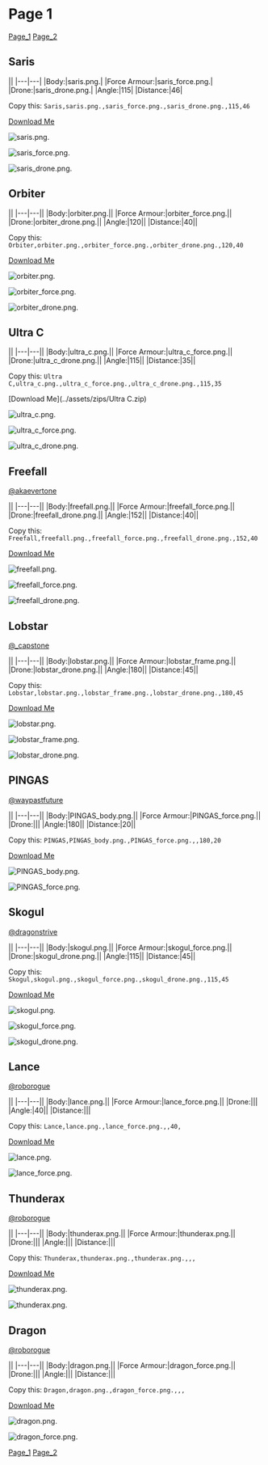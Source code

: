 # Page 1

[Page_1](./Page_1.md)
[Page_2](./Page_2.md)

## **Saris**

||
|---|---|
|Body:|saris.png.|
|Force Armour:|saris_force.png.|
|Drone:|saris_drone.png.|
|Angle:|115|
|Distance:|46|

Copy this: `Saris,saris.png.,saris_force.png.,saris_drone.png.,115,46`

[Download Me](../assets/zips/Saris.zip)

![saris.png.](../custom_skins/saris.png.)

![saris_force.png.](../custom_skins/saris_force.png.)

![saris_drone.png.](../custom_skins/saris_drone.png.)

## **Orbiter**

||
|---|---||
|Body:|orbiter.png.||
|Force Armour:|orbiter_force.png.||
|Drone:|orbiter_drone.png.||
|Angle:|120||
|Distance:|40||

Copy this: `Orbiter,orbiter.png.,orbiter_force.png.,orbiter_drone.png.,120,40`

[Download Me](../assets/zips/Orbiter.zip)

![orbiter.png.](../custom_skins/orbiter.png.)

![orbiter_force.png.](../custom_skins/orbiter_force.png.)

![orbiter_drone.png.](../custom_skins/orbiter_drone.png.)

## **Ultra C**

||
|---|---||
|Body:|ultra_c.png.||
|Force Armour:|ultra_c_force.png.||
|Drone:|ultra_c_drone.png.||
|Angle:|115||
|Distance:|35||

Copy this: `Ultra C,ultra_c.png.,ultra_c_force.png.,ultra_c_drone.png.,115,35`

[Download Me](../assets/zips/Ultra C.zip)

![ultra_c.png.](../custom_skins/ultra_c.png.)

![ultra_c_force.png.](../custom_skins/ultra_c_force.png.)

![ultra_c_drone.png.](../custom_skins/ultra_c_drone.png.)

## **Freefall**

[@akaevertone](https://discord.com/users/235458820845862912)

||
|---|---||
|Body:|freefall.png.||
|Force Armour:|freefall_force.png.||
|Drone:|freefall_drone.png.||
|Angle:|152||
|Distance:|40||

Copy this: `Freefall,freefall.png.,freefall_force.png.,freefall_drone.png.,152,40`

[Download Me](../assets/zips/Freefall.zip)

![freefall.png.](../custom_skins/freefall.png.)

![freefall_force.png.](../custom_skins/freefall_force.png.)

![freefall_drone.png.](../custom_skins/freefall_drone.png.)

## **Lobstar**

[@_capstone](https://discord.com/users/551431332253794304)

||
|---|---||
|Body:|lobstar.png.||
|Force Armour:|lobstar_frame.png.||
|Drone:|lobstar_drone.png.||
|Angle:|180||
|Distance:|45||

Copy this: `Lobstar,lobstar.png.,lobstar_frame.png.,lobstar_drone.png.,180,45`

[Download Me](../assets/zips/Lobstar.zip)

![lobstar.png.](../custom_skins/lobstar.png.)

![lobstar_frame.png.](../custom_skins/lobstar_frame.png.)

![lobstar_drone.png.](../custom_skins/lobstar_drone.png.)

## **PINGAS**

[@waypastfuture](https://discord.com/users/128605704813543424)

||
|---|---||
|Body:|PINGAS_body.png.||
|Force Armour:|PINGAS_force.png.||
|Drone:|||
|Angle:|180||
|Distance:|20||

Copy this: `PINGAS,PINGAS_body.png.,PINGAS_force.png.,,180,20`

[Download Me](../assets/zips/PINGAS.zip)

![PINGAS_body.png.](../custom_skins/PINGAS_body.png.)

![PINGAS_force.png.](../custom_skins/PINGAS_force.png.)

## **Skogul**

[@dragonstrive](https://discord.com/users/273142382181220353)

||
|---|---||
|Body:|skogul.png.||
|Force Armour:|skogul_force.png.||
|Drone:|skogul_drone.png.||
|Angle:|115||
|Distance:|45||

Copy this: `Skogul,skogul.png.,skogul_force.png.,skogul_drone.png.,115,45`

[Download Me](../assets/zips/Skogul.zip)

![skogul.png.](../custom_skins/skogul.png.)

![skogul_force.png.](../custom_skins/skogul_force.png.)

![skogul_drone.png.](../custom_skins/skogul_drone.png.)

## **Lance**

[@roborogue](https://discord.com/users/690525302312534058)

||
|---|---||
|Body:|lance.png.||
|Force Armour:|lance_force.png.||
|Drone:|||
|Angle:|40||
|Distance:|||

Copy this: `Lance,lance.png.,lance_force.png.,,40,`

[Download Me](../assets/zips/Lance.zip)

![lance.png.](../custom_skins/lance.png.)

![lance_force.png.](../custom_skins/lance_force.png.)

## **Thunderax**

[@roborogue](https://discord.com/users/690525302312534058)

||
|---|---||
|Body:|thunderax.png.||
|Force Armour:|thunderax.png.||
|Drone:|||
|Angle:|||
|Distance:|||

Copy this: `Thunderax,thunderax.png.,thunderax.png.,,,`

[Download Me](../assets/zips/Thunderax.zip)

![thunderax.png.](../custom_skins/thunderax.png.)

![thunderax.png.](../custom_skins/thunderax.png.)

## **Dragon**

[@roborogue](https://discord.com/users/690525302312534058)

||
|---|---||
|Body:|dragon.png.||
|Force Armour:|dragon_force.png.||
|Drone:|||
|Angle:|||
|Distance:|||

Copy this: `Dragon,dragon.png.,dragon_force.png.,,,`

[Download Me](../assets/zips/Dragon.zip)

![dragon.png.](../custom_skins/dragon.png.)

![dragon_force.png.](../custom_skins/dragon_force.png.)

[Page_1](./Page_1.md)
[Page_2](./Page_2.md)

